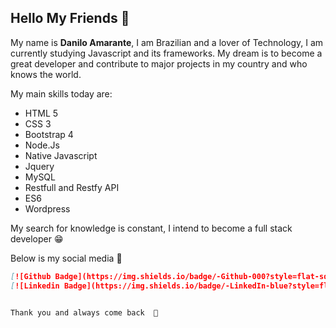 ## Hello My Friends 👋

  
My name is **Danilo Amarante**, I am Brazilian  and a lover of Technology, I am currently studying Javascript and its frameworks. My dream is to become a great developer and contribute to major projects in my country and who knows the world.

  
My main skills today are: 
- HTML 5 
-  CSS 3 
-  Bootstrap 4 
-  Node.Js 
-  Native Javascript 
-  Jquery 
-  MySQL 
-  Restfull and Restfy API 
-  ES6 
-  Wordpress


  
My search for knowledge is constant, I intend to become a full stack developer 😁

  
Below is my social media   🤖

```markdown
[![Github Badge](https://img.shields.io/badge/-Github-000?style=flat-square&logo=Github&logoColor=white&link=https://github.com/daniloamarante)](https://github.com/daniloamarante)
[![Linkedin Badge](https://img.shields.io/badge/-LinkedIn-blue?style=flat-square&logo=Linkedin&logoColor=white&link=https://www.linkedin.com/in/danilo-amarante-b178b777/)](https://www.linkedin.com/in/danilo-amarante-b178b777/)

  
Thank you and always come back  🥰
